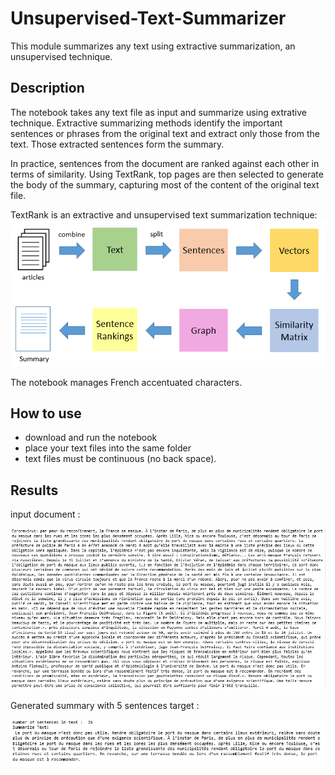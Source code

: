 # Unsupervised-Text-Summarizer
This module summarizes any text using extractive summarization, an unsupervised technique.

## Description
The notebook takes any text file as input and summarize using extrative technique. Extractive summarizing methods identify the important sentences or phrases from the original text and extract only those from the text. Those extracted sentences form the summary.

In practice, sentences from the document are ranked against each other in terms of similarity. Using TextRank, top pages are then selected to generate the body of the summary, capturing most of the content of the original text file.

TextRank is an extractive and unsupervised text summarization technique:
![](asset/TextRank.png)

The notebook manages French accentuated characters.

## How to use
- download and run the notebook
- place your text files into the same folder
- text files must be continuous (no back space).

## Results

input document :

![](asset/input.PNG)

Generated summary with 5 sentences target :

![](asset/output.PNG)
